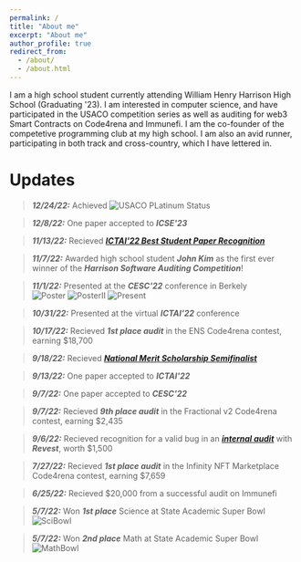 ```yaml
---
permalink: /
title: "About me"
excerpt: "About me"
author_profile: true
redirect_from: 
  - /about/
  - /about.html
---
```


I am a high school student currently attending William Henry Harrison High School (Graduating '23). I am interested in computer science, and have participated in the USACO competition series as well as auditing for web3 Smart Contracts on Code4rena and Immunefi. I am the co-founder of the competetive programming club at my high school. I am also an avid runner, participating in both track and cross-country, which I have lettered in.

Updates
======
>___12/24/22:___ Achieved ![___USACO PLatinum Status___](https://niothefirst.github.io/PLAT.png)

>___12/8/22:___ One paper accepted to ___ICSE'23___  

>___11/13/22:___   Recieved [___ICTAI'22 Best Student Paper Recognition___    ](http://niothefirst.github.io/ICTAI22_Best_Student.pdf)  

>___11/7/22:___   Awarded high school student ___John Kim___ as the first ever winner of the ___Harrison Software Auditing Competition___!  

>___11/1/22:___   Presented at the ___CESC'22___ conference in Berkely  
![Poster](https://niothefirst.github.io/PosterNoppl.jpg)  ![PosterII](https://niothefirst.github.io/talkposterppl.jpg) ![Present](https://niothefirst.github.io/IMG_0718.jpg)

>___10/31/22:___   Presented at the virtual ___ICTAI'22___ conference     

>___10/17/22:___   Recieved ___1st place audit___ in the ENS Code4rena contest, earning $18,700  

>___9/18/22:___   Recieved [___National Merit Scholarship Semifinalist___  ](https://twitter.com/BrianZh11859071/status/1571586843841273857)  

>___9/13/22:___   One paper accepted to ___ICTAI'22___  

>___9/7/22:___   One paper accepted to ___CESC'22___  

>___9/7/22:___    Recieved ___9th place audit___ in the Fractional v2 Code4rena contest, earning $2,435  

>___9/6/22:___   Recieved recognition for a valid bug in an [___internal audit___](https://twitter.com/BrianZh11859071/status/1567309730007203841) with ___Revest___, worth $1,500  

>___7/27/22:___ Recieved ___1st place audit___ in the Infinity NFT Marketplace Code4rena contest, earning $7,659  

>___6/25/22:___ Recieved $20,000 from a successful audit on Immunefi
  
>___5/7/22:___ Won ___1st place___ Science at State Academic Super Bowl ![SciBowl](https://niothefirst.github.io/Scibowlfirst.jpg)  

>___5/7/22:___ Won ___2nd place___ Math at State Academic Super Bowl ![MathBowl](https://niothefirst.github.io/Mathbowlfirst.jpg)  



